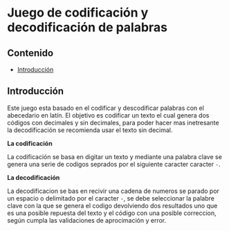 Juego de codificación y decodificación de palabras
======================

## Contenido ##

- [Introducción](#introducción)

## Introducción ##

Este juego esta basado en el codificar y descodificar palabras con el abecedario en latín. El objetivo es codificar un texto el cual genera dos códigos con decimales y sin decimales, para poder hacer mas inetresante la decodificación se recomienda usar el texto sin decimal. 

**La codificación**

La codificación se basa en digitar un texto y mediante una palabra clave se genera una serie de codigos seprados por el siguiente caracter caracter `-`. 

**La decodificación**

La decodificacion se bas en recivir una cadena de numeros se parado por un espacio o delimitado por el caracter `-`, se debe seleccionar la palabre clave con la que se genera el codigo devolviendo dos resultados uno que es una posible repuesta del texto y el código con una posible correccion, según cumpla las validaciones de aprocimación y error.